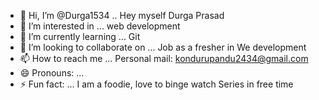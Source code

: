 - 👋 Hi, I’m @Durga1534 .. Hey myself Durga Prasad
- 👀 I’m interested in ... web development
- 🌱 I’m currently learning ... Git
- 💞️ I’m looking to collaborate on ...  Job as a fresher in We development
- 📫 How to reach me ...  Personal mail: kondurupandu2434@gmail.com
- 😄 Pronouns: ...
- ⚡ Fun fact: ... I am a foodie, love to binge watch Series in free time 

<!---
Durga1534/Durga1534 is a ✨ special ✨ repository because its `README.md` (this file) appears on your GitHub profile.
You can click the Preview link to take a look at your changes.
--->
